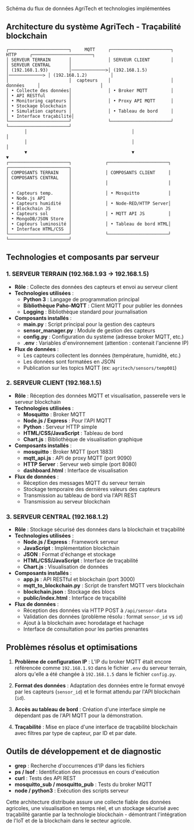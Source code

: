Schéma du flux de données AgriTech et technologies implémentées

## Architecture du système AgriTech - Traçabilité blockchain

```
┌───────────────────────┐     MQTT     ┌───────────────────────┐      HTTP     ┌───────────────────────┐
│ SERVEUR TERRAIN       │              │ SERVEUR CLIENT        │               │ SERVEUR CENTRAL       │
│ (192.168.1.93)        │─────────────>│ (192.168.1.5)         │─────────────> │ (192.168.1.2)         │
│                       │  capteurs    │                       │   données     │                       │
│ • Collecte des données│              │ • Broker MQTT         │               │ • API RESTful         │
│ • Monitoring capteurs │              │ • Proxy API MQTT      │               │ • Stockage blockchain │
│ • Simulation capteurs │              │ • Tableau de bord     │               │ • Interface traçabilité│
└───────────────────────┘              └───────────────────────┘               └───────────────────────┘
       │                                        │                                      │
       │                                        │                                      │
       ▼                                        ▼                                      ▼
┌───────────────────────┐             ┌───────────────────────┐             ┌───────────────────────┐
│ COMPOSANTS TERRAIN    │             │ COMPOSANTS CLIENT     │             │ COMPOSANTS CENTRAL    │
│                       │             │                       │             │                       │
│ • Capteurs temp.      │             │ • Mosquitto           │             │ • Node.js API         │
│ • Capteurs humidité   │             │ • Node-RED/HTTP Server│             │ • Blockchain JS       │
│ • Capteurs sol        │             │ • MQTT API JS         │             │ • MongoDB/JSON Store  │
│ • Capteurs luminosité │             │ • Tableau de bord HTML│             │ • Interface HTML/CSS  │
└───────────────────────┘             └───────────────────────┘             └───────────────────────┘
```

## Technologies et composants par serveur

### 1. SERVEUR TERRAIN (192.168.1.93 → 192.168.1.5)
- **Rôle** : Collecte des données des capteurs et envoi au serveur client
- **Technologies utilisées** :
  - **Python 3** : Langage de programmation principal
  - **Bibliothèque Paho-MQTT** : Client MQTT pour publier les données
  - **Logging** : Bibliothèque standard pour journalisation
- **Composants installés** :
  - **main.py** : Script principal pour la gestion des capteurs
  - **sensor_manager.py** : Module de gestion des capteurs
  - **config.py** : Configuration du système (adresse broker MQTT, etc.)
  - **.env** : Variables d'environnement (attention : contenait l'ancienne IP)
- **Flux de données** :
  - Les capteurs collectent les données (température, humidité, etc.)
  - Les données sont formatées en JSON
  - Publication sur les topics MQTT (ex: `agritech/sensors/temp001`)

### 2. SERVEUR CLIENT (192.168.1.5)
- **Rôle** : Réception des données MQTT et visualisation, passerelle vers le serveur blockchain
- **Technologies utilisées** :
  - **Mosquitto** : Broker MQTT
  - **Node.js / Express** : Pour l'API MQTT
  - **Python** : Serveur HTTP simple
  - **HTML/CSS/JavaScript** : Tableau de bord
  - **Chart.js** : Bibliothèque de visualisation graphique
- **Composants installés** :
  - **mosquitto** : Broker MQTT (port 1883)
  - **mqtt_api.js** : API de proxy MQTT (port 9090)
  - **HTTP Server** : Serveur web simple (port 8080)
  - **dashboard.html** : Interface de visualisation
- **Flux de données** :
  - Réception des messages MQTT du serveur terrain
  - Stockage temporaire des dernières valeurs des capteurs
  - Transmission au tableau de bord via l'API REST
  - Transmission au serveur blockchain

### 3. SERVEUR CENTRAL (192.168.1.2)
- **Rôle** : Stockage sécurisé des données dans la blockchain et traçabilité
- **Technologies utilisées** :
  - **Node.js / Express** : Framework serveur
  - **JavaScript** : Implémentation blockchain
  - **JSON** : Format d'échange et stockage
  - **HTML/CSS/JavaScript** : Interface de traçabilité
  - **Chart.js** : Visualisation de données
- **Composants installés** :
  - **app.js** : API RESTful et blockchain (port 3000)
  - **mqtt_to_blockchain.py** : Script de transfert MQTT vers blockchain
  - **blockchain.json** : Stockage des blocs
  - **public/index.html** : Interface de traçabilité
- **Flux de données** :
  - Réception des données via HTTP POST à `/api/sensor-data`
  - Validation des données (problème résolu : format `sensor_id` vs `id`)
  - Ajout à la blockchain avec horodatage et hachage
  - Interface de consultation pour les parties prenantes

## Problèmes résolus et optimisations

1. **Problème de configuration IP** : L'IP du broker MQTT était encore référencée comme `192.168.1.93` dans le fichier `.env` du serveur terrain, alors qu'elle a été changée à `192.168.1.5` dans le fichier `config.py`.

2. **Format des données** : Adaptation des données entre le format envoyé par les capteurs (`sensor_id`) et le format attendu par l'API blockchain (`id`).

3. **Accès au tableau de bord** : Création d'une interface simple ne dépendant pas de l'API MQTT pour la démonstration.

4. **Traçabilité** : Mise en place d'une interface de traçabilité blockchain avec filtres par type de capteur, par ID et par date.

## Outils de développement et de diagnostic

- **grep** : Recherche d'occurrences d'IP dans les fichiers
- **ps / lsof** : Identification des processus en cours d'exécution
- **curl** : Tests des API REST
- **mosquitto_sub / mosquitto_pub** : Tests du broker MQTT
- **node / python3** : Exécution des scripts serveur

Cette architecture distribuée assure une collecte fiable des données agricoles, une visualisation en temps réel, et un stockage sécurisé avec traçabilité garantie par la technologie blockchain - démontrant l'intégration de l'IoT et de la blockchain dans le secteur agricole.